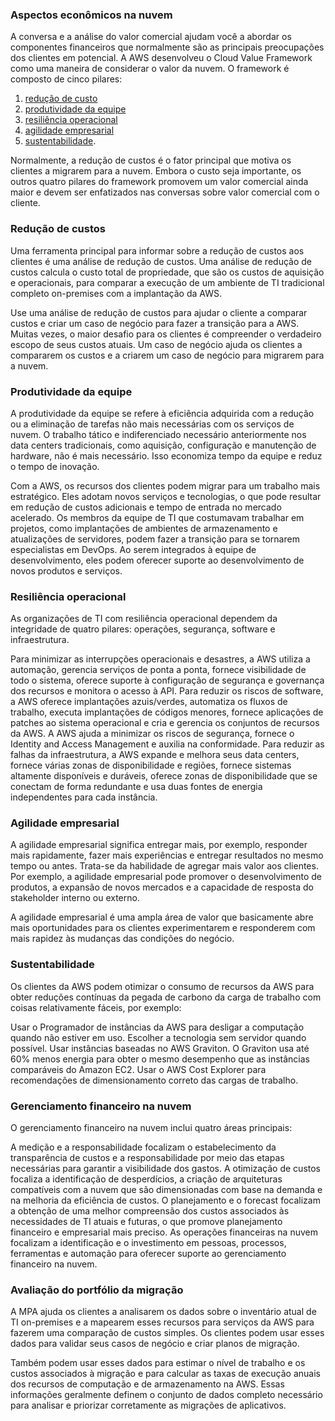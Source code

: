 ### Aspectos econômicos na nuvem

A conversa e a análise do valor comercial ajudam você a abordar os componentes financeiros que normalmente são as principais preocupações dos clientes em potencial. A AWS desenvolveu o Cloud Value Framework como uma maneira de considerar o valor da nuvem. O framework é composto de cinco pilares:

1. [redução de custo](https://github.com/CarlosRyan07/Programa-Bolsas-CompassUOL/blob/main/Sprint_5/Aspectos_Economicos_Nuvem/1_ReducaoCustos.md) 
2. [produtividade da equipe](https://github.com/CarlosRyan07/Programa-Bolsas-CompassUOL/blob/main/Sprint_5/Aspectos_Economicos_Nuvem/2_ProdutividadeEquipe.md)
3. [resiliência operacional](https://github.com/CarlosRyan07/Programa-Bolsas-CompassUOL/blob/main/Sprint_5/Aspectos_Economicos_Nuvem/3_ResilienciaOperacional.md)
4. [agilidade empresarial](https://github.com/CarlosRyan07/Programa-Bolsas-CompassUOL/blob/main/Sprint_5/Aspectos_Economicos_Nuvem/4_AgilidadeEmpresarial.md)
5. [sustentabilidade](https://github.com/CarlosRyan07/Programa-Bolsas-CompassUOL/blob/main/Sprint_5/Aspectos_Economicos_Nuvem/5_Sustentabilidade.md). 


Normalmente, a redução de custos é o fator principal que motiva os clientes a migrarem para a nuvem. Embora o custo seja importante, os outros quatro pilares do framework promovem um valor comercial ainda maior e devem ser enfatizados nas conversas sobre valor comercial com o cliente.

### Redução de custos

Uma ferramenta principal para informar sobre a redução de custos aos clientes é uma análise de redução de custos. Uma análise de redução de custos calcula o custo total de propriedade, que são os custos de aquisição e operacionais, para comparar a execução de um ambiente de TI tradicional completo on-premises com a implantação da AWS. 


Use uma análise de redução de custos para ajudar o cliente a comparar custos e criar um caso de negócio para fazer a transição para a AWS. Muitas vezes, o maior desafio para os clientes é compreender o verdadeiro escopo de seus custos atuais. Um caso de negócio ajuda os clientes a compararem os custos e a criarem um caso de negócio para migrarem para a nuvem.

### Produtividade da equipe

A produtividade da equipe se refere à eficiência adquirida com a redução ou a eliminação de tarefas não mais necessárias com os serviços de nuvem. O trabalho tático e indiferenciado necessário anteriormente nos data centers tradicionais, como aquisição, configuração e manutenção de hardware, não é mais necessário. Isso economiza tempo da equipe e reduz o tempo de inovação.



Com a AWS, os recursos dos clientes podem migrar para um trabalho mais estratégico. Eles adotam novos serviços e tecnologias, o que pode resultar em redução de custos adicionais e tempo de entrada no mercado acelerado. Os membros da equipe de TI que costumavam trabalhar em projetos, como implantações de ambientes de armazenamento e atualizações de servidores, podem fazer a transição para se tornarem especialistas em DevOps. Ao serem integrados à equipe de desenvolvimento, eles podem oferecer suporte ao desenvolvimento de novos produtos e serviços.

### Resiliência operacional

As organizações de TI com resiliência operacional dependem da integridade de quatro pilares: operações, segurança, software e infraestrutura. 

Para minimizar as interrupções operacionais e desastres, a AWS utiliza a automação, gerencia serviços de ponta a ponta, fornece visibilidade de todo o sistema, oferece suporte à configuração de segurança e governança dos recursos e monitora o acesso à API.
Para reduzir os riscos de software, a AWS oferece implantações azuis/verdes, automatiza os fluxos de trabalho, executa implantações de códigos menores, fornece aplicações de patches ao sistema operacional e cria e gerencia os conjuntos de recursos da AWS.
A AWS ajuda a minimizar os riscos de segurança, fornece o Identity and Access Management e auxilia na conformidade.
Para reduzir as falhas da infraestrutura, a AWS expande e melhora seus data centers, fornece várias zonas de disponibilidade e regiões, fornece sistemas altamente disponíveis e duráveis, oferece zonas de disponibilidade que se conectam de forma redundante e usa duas fontes de energia independentes para cada instância.

### Agilidade empresarial

A agilidade empresarial significa entregar mais, por exemplo, responder mais rapidamente, fazer mais experiências e entregar resultados no mesmo tempo ou antes. Trata-se da habilidade de agregar mais valor aos clientes. Por exemplo, a agilidade empresarial pode promover o desenvolvimento de produtos, a expansão de novos mercados e a capacidade de resposta do stakeholder interno ou externo.


A agilidade empresarial é uma ampla área de valor que basicamente abre mais oportunidades para os clientes experimentarem e responderem com mais rapidez às mudanças das condições do negócio.  

### Sustentabilidade

Os clientes da AWS podem otimizar o consumo de recursos da AWS para obter reduções contínuas da pegada de carbono da carga de trabalho com coisas relativamente fáceis, por exemplo:

Usar o Programador de instâncias da AWS para desligar a computação quando não estiver em uso.
Escolher a tecnologia sem servidor quando possível.
Usar instâncias baseadas no AWS Graviton. O Graviton usa até 60% menos energia para obter o mesmo desempenho que as instâncias comparáveis do Amazon EC2.
Usar o AWS Cost Explorer para recomendações de dimensionamento correto das cargas de trabalho.

### Gerenciamento financeiro na nuvem

O gerenciamento financeiro na nuvem inclui quatro áreas principais: 

A medição e a responsabilidade focalizam o estabelecimento da transparência de custos e a responsabilidade por meio das etapas necessárias para garantir a visibilidade dos gastos.
A otimização de custos focaliza a identificação de desperdícios, a criação de arquiteturas compatíveis com a nuvem que são dimensionadas com base na demanda e na melhoria da eficiência de custos.
O planejamento e o forecast focalizam a obtenção de uma melhor compreensão dos custos associados às necessidades de TI atuais e futuras, o que promove planejamento financeiro e empresarial mais preciso.
As operações financeiras na nuvem focalizam a identificação e o investimento em pessoas, processos, ferramentas e automação para oferecer suporte ao gerenciamento financeiro na nuvem.


### Avaliação do portfólio da migração

A MPA ajuda os clientes a analisarem os dados sobre o inventário atual de TI on-premises e a mapearem esses recursos para serviços da AWS para fazerem uma comparação de custos simples. Os clientes podem usar esses dados para validar seus casos de negócio e criar planos de migração.


Também podem usar esses dados para estimar o nível de trabalho e os custos associados à migração e para calcular as taxas de execução anuais dos recursos de computação e de armazenamento na AWS. Essas informações geralmente definem o conjunto de dados completo necessário para analisar e priorizar corretamente as migrações de aplicativos.
